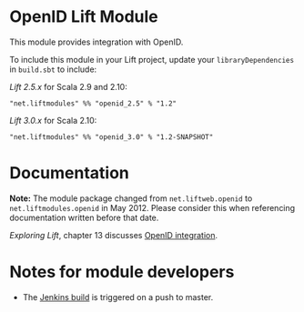 OpenID Lift Module
==================

This module provides integration with OpenID.

To include this module in your Lift project, update your `libraryDependencies` in `build.sbt` to include:

*Lift 2.5.x* for Scala 2.9 and 2.10:

    "net.liftmodules" %% "openid_2.5" % "1.2"

*Lift 3.0.x* for Scala 2.10:

    "net.liftmodules" %% "openid_3.0" % "1.2-SNAPSHOT"

Documentation
=============

**Note:** The module package changed from `net.liftweb.openid` to `net.liftmodules.openid` in May 2012.  Please consider this when referencing documentation written before that date.

_Exploring Lift_, chapter 13 discusses [OpenID integration](http://exploring.liftweb.net/master/index-13.html).


Notes for module developers
===========================

* The [Jenkins build](https://liftmodules.ci.cloudbees.com/job/openid/) is triggered on a push to master.



